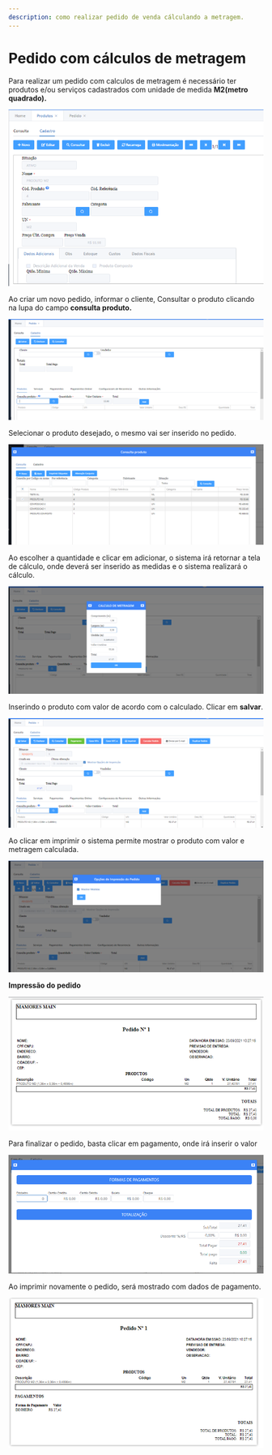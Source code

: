 ```yaml
---
description: como realizar pedido de venda cálculando a metragem.
---
```


# Pedido com cálculos de metragem

Para realizar um pedido com calculos de metragem é necessário ter produtos e/ou serviços cadastrados com unidade de medida **M2(metro quadrado).**

![No campo UN é necessário inserir a informação correta](<../../../.gitbook/assets/image (122).png>)

Ao criar um novo pedido, informar o cliente,  Consultar o produto clicando na lupa do campo **consulta produto.**

![](<../../../.gitbook/assets/image (124).png>)

Selecionar o produto desejado, o mesmo vai ser inserido no pedido.

![](<../../../.gitbook/assets/image (123).png>)

Ao escolher a quantidade e clicar em adicionar, o sistema irá retornar a tela de cálculo, onde deverá ser inserido as medidas e o sistema realizará o cálculo.

![](<../../../.gitbook/assets/image (126).png>)

Inserindo o produto com valor de acordo com o calculado. Clicar em **salvar**.

![](<../../../.gitbook/assets/image (127).png>)

Ao clicar em imprimir o sistema permite mostrar o produto com valor e metragem calculada.

![](<../../../.gitbook/assets/image (128).png>)

**Impressão do pedido**

![](<../../../.gitbook/assets/image (129).png>)

Para finalizar o pedido, basta clicar em pagamento, onde irá inserir o valor&#x20;

![](<../../../.gitbook/assets/image (130).png>)

Ao imprimir novamente o pedido, será mostrado com dados de pagamento.

![](<../../../.gitbook/assets/image (131).png>)
